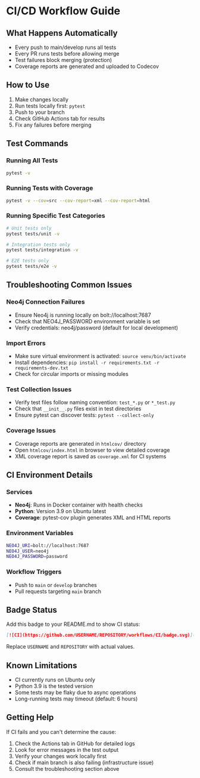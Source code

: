 # CI/CD Workflow Guide

## What Happens Automatically

- Every push to main/develop runs all tests
- Every PR runs tests before allowing merge  
- Test failures block merging (protection)
- Coverage reports are generated and uploaded to Codecov

## How to Use

1. Make changes locally
2. Run tests locally first: `pytest`
3. Push to your branch
4. Check GitHub Actions tab for results
5. Fix any failures before merging

## Test Commands

### Running All Tests
```bash
pytest -v
```

### Running Tests with Coverage
```bash
pytest -v --cov=src --cov-report=xml --cov-report=html
```

### Running Specific Test Categories
```bash
# Unit tests only
pytest tests/unit -v

# Integration tests only  
pytest tests/integration -v

# E2E tests only
pytest tests/e2e -v
```

## Troubleshooting Common Issues

### Neo4j Connection Failures
- Ensure Neo4j is running locally on bolt://localhost:7687
- Check that NEO4J_PASSWORD environment variable is set
- Verify credentials: neo4j/password (default for local development)

### Import Errors
- Make sure virtual environment is activated: `source venv/bin/activate`
- Install dependencies: `pip install -r requirements.txt -r requirements-dev.txt`
- Check for circular imports or missing modules

### Test Collection Issues
- Verify test files follow naming convention: `test_*.py` or `*_test.py`
- Check that `__init__.py` files exist in test directories
- Ensure pytest can discover tests: `pytest --collect-only`

### Coverage Issues
- Coverage reports are generated in `htmlcov/` directory
- Open `htmlcov/index.html` in browser to view detailed coverage
- XML coverage report is saved as `coverage.xml` for CI systems

## CI Environment Details

### Services
- **Neo4j**: Runs in Docker container with health checks
- **Python**: Version 3.9 on Ubuntu latest
- **Coverage**: pytest-cov plugin generates XML and HTML reports

### Environment Variables
```bash
NEO4J_URI=bolt://localhost:7687
NEO4J_USER=neo4j
NEO4J_PASSWORD=password
```

### Workflow Triggers
- Push to `main` or `develop` branches
- Pull requests targeting `main` branch

## Badge Status

Add this badge to your README.md to show CI status:

```markdown
[![CI](https://github.com/USERNAME/REPOSITORY/workflows/CI/badge.svg)](https://github.com/USERNAME/REPOSITORY/actions)
```

Replace `USERNAME` and `REPOSITORY` with actual values.

## Known Limitations

- CI currently runs on Ubuntu only
- Python 3.9 is the tested version
- Some tests may be flaky due to async operations
- Long-running tests may timeout (default: 6 hours)

## Getting Help

If CI fails and you can't determine the cause:

1. Check the Actions tab in GitHub for detailed logs
2. Look for error messages in the test output
3. Verify your changes work locally first
4. Check if main branch is also failing (infrastructure issue)
5. Consult the troubleshooting section above